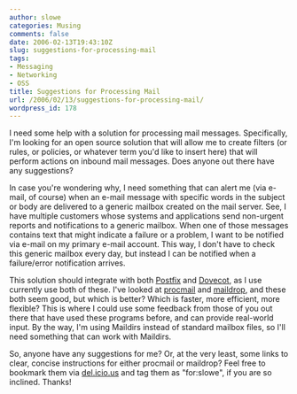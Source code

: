 ```yaml
---
author: slowe
categories: Musing
comments: false
date: 2006-02-13T19:43:10Z
slug: suggestions-for-processing-mail
tags:
- Messaging
- Networking
- OSS
title: Suggestions for Processing Mail
url: /2006/02/13/suggestions-for-processing-mail/
wordpress_id: 178
---
```


I need some help with a solution for processing mail messages. Specifically, I'm looking for an open source solution that will allow me to create filters (or rules, or policies, or whatever term you'd like to insert here) that will perform actions on inbound mail messages. Does anyone out there have any suggestions?

In case you're wondering why, I need something that can alert me (via e-mail, of course) when an e-mail message with specific words in the subject or body are delivered to a generic mailbox created on the mail server. See, I have multiple customers whose systems and applications send non-urgent reports and notifications to a generic mailbox. When one of those messages contains text that might indicate a failure or a problem, I want to be notified via e-mail on my primary e-mail account. This way, I don't have to check this generic mailbox every day, but instead I can be notified when a failure/error notification arrives.

This solution should integrate with both [Postfix](http://www.postfix.org/) and [Dovecot](http://www.dovecot.org/), as I use currently use both of these. I've looked at [procmail](http://www.procmail.org/) and [maildrop](http://www.courier-mta.org/maildrop/), and these both seem good, but which is better? Which is faster, more efficient, more flexible? This is where I could use some feedback from those of you out there that have used these programs before, and can provide real-world input. By the way, I'm using Maildirs instead of standard mailbox files, so I'll need something that can work with Maildirs.

So, anyone have any suggestions for me? Or, at the very least, some links to clear, concise instructions for either procmail or maildrop? Feel free to bookmark them via [del.icio.us](http://del.icio.us/) and tag them as "for:slowe", if you are so inclined. Thanks!
